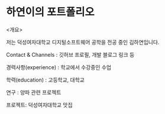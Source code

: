 # 하연이의 포트폴리오

<개요>

저는 덕성여자대학교 디지털소프트웨어 공학을 전공 중인 김하연입니다.


Contact & Channels : 깃허브 프로필, 개발 블로그 링크 등

경력사항(experience) : 학교에서 수강중인 수업

학력(education) : 고등학교, 대학교

연구 : 양파 관련 프로젝트

프로젝트: 덕성여자대학교 맛집

